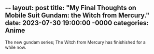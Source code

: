 --
layout: post
title:  "My Final Thoughts on Mobile Suit Gundam: the Witch from Mercury."
date:   2023-07-30 19:00:00 -0000
categories: Anime  
---

The new gundam series; The Witch from Mercury has finishished for a while now.

